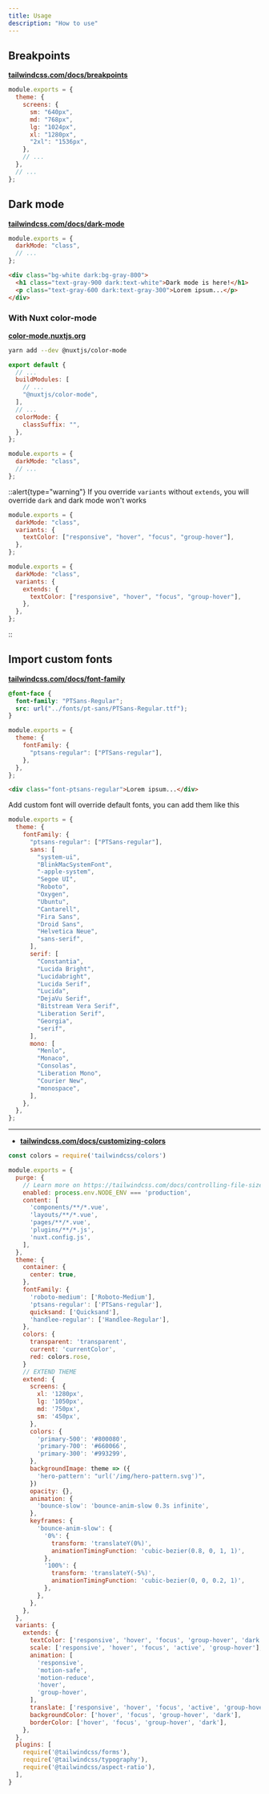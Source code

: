 ```yaml
---
title: Usage
description: "How to use"
---
```


## Breakpoints

[**tailwindcss.com/docs/breakpoints**](https://tailwindcss.com/docs/breakpoints)

```js title="tailwind.config.js"
module.exports = {
  theme: {
    screens: {
      sm: "640px",
      md: "768px",
      lg: "1024px",
      xl: "1280px",
      "2xl": "1536px",
    },
    // ...
  },
  // ...
};
```

## Dark mode

[**tailwindcss.com/docs/dark-mode**](https://tailwindcss.com/docs/dark-mode)

```js title="tailwind.config.js"
module.exports = {
  darkMode: "class",
  // ...
};
```

```html title="index.html"
<div class="bg-white dark:bg-gray-800">
  <h1 class="text-gray-900 dark:text-white">Dark mode is here!</h1>
  <p class="text-gray-600 dark:text-gray-300">Lorem ipsum...</p>
</div>
```

### With Nuxt color-mode

[**color-mode.nuxtjs.org**](https://color-mode.nuxtjs.org)

```sh
yarn add --dev @nuxtjs/color-mode
```

```js title="nuxt.config.js"
export default {
  // ...
  buildModules: [
    // ...
    "@nuxtjs/color-mode",
  ],
  // ...
  colorMode: {
    classSuffix: "",
  },
};
```

```js title="tailwind.config.js"
module.exports = {
  darkMode: "class",
  // ...
};
```

::alert{type="warning"}
If you override `variants` without `extends`, you will override `dark` and dark mode won't works

```js title="tailwind.config.js"
module.exports = {
  darkMode: "class",
  variants: {
    textColor: ["responsive", "hover", "focus", "group-hover"],
  },
};
```

```js title="tailwind.config.js"
module.exports = {
  darkMode: "class",
  variants: {
    extends: {
      textColor: ["responsive", "hover", "focus", "group-hover"],
    },
  },
};
```

::

## Import custom fonts

[**tailwindcss.com/docs/font-family**](https://tailwindcss.com/docs/font-family)

```css title="app.css"
@font-face {
  font-family: "PTSans-Regular";
  src: url("../fonts/pt-sans/PTSans-Regular.ttf");
}
```

```js title="tailwind.config.js"
module.exports = {
  theme: {
    fontFamily: {
      "ptsans-regular": ["PTSans-regular"],
    },
  },
};
```

```html title="index.html"
<div class="font-ptsans-regular">Lorem ipsum...</div>
```

Add custom font will override default fonts, you can add them like this

```js title="tailwind.config.js"
module.exports = {
  theme: {
    fontFamily: {
      "ptsans-regular": ["PTSans-regular"],
      sans: [
        "system-ui",
        "BlinkMacSystemFont",
        "-apple-system",
        "Segoe UI",
        "Roboto",
        "Oxygen",
        "Ubuntu",
        "Cantarell",
        "Fira Sans",
        "Droid Sans",
        "Helvetica Neue",
        "sans-serif",
      ],
      serif: [
        "Constantia",
        "Lucida Bright",
        "Lucidabright",
        "Lucida Serif",
        "Lucida",
        "DejaVu Serif",
        "Bitstream Vera Serif",
        "Liberation Serif",
        "Georgia",
        "serif",
      ],
      mono: [
        "Menlo",
        "Monaco",
        "Consolas",
        "Liberation Mono",
        "Courier New",
        "monospace",
      ],
    },
  },
};
```

---

- [**tailwindcss.com/docs/customizing-colors**](https://tailwindcss.com/docs/customizing-colors)

```js title="tailwind.config.js"
const colors = require('tailwindcss/colors')

module.exports = {
  purge: {
    // Learn more on https://tailwindcss.com/docs/controlling-file-size/#removing-unused-css
    enabled: process.env.NODE_ENV === 'production',
    content: [
      'components/**/*.vue',
      'layouts/**/*.vue',
      'pages/**/*.vue',
      'plugins/**/*.js',
      'nuxt.config.js',
    ],
  },
  theme: {
    container: {
      center: true,
    },
    fontFamily: {
      'roboto-medium': ['Roboto-Medium'],
      'ptsans-regular': ['PTSans-regular'],
      quicksand: ['Quicksand'],
      'handlee-regular': ['Handlee-Regular'],
    },
    colors: {
      transparent: 'transparent',
      current: 'currentColor',
      red: colors.rose,
    }
    // EXTEND THEME
    extend: {
      screens: {
        xl: '1280px',
        lg: '1050px',
        md: '750px',
        sm: '450px',
      },
      colors: {
        'primary-500': '#800080',
        'primary-700': '#660066',
        'primary-300': '#993299',
      },
      backgroundImage: theme => ({
        'hero-pattern': "url('/img/hero-pattern.svg')",
      })
      opacity: {},
      animation: {
        'bounce-slow': 'bounce-anim-slow 0.3s infinite',
      },
      keyframes: {
        'bounce-anim-slow': {
          '0%': {
            transform: 'translateY(0%)',
            animationTimingFunction: 'cubic-bezier(0.8, 0, 1, 1)',
          },
          '100%': {
            transform: 'translateY(-5%)',
            animationTimingFunction: 'cubic-bezier(0, 0, 0.2, 1)',
          },
        },
      },
    },
  },
  variants: {
    extends: {
      textColor: ['responsive', 'hover', 'focus', 'group-hover', 'dark'],
      scale: ['responsive', 'hover', 'focus', 'active', 'group-hover'],
      animation: [
        'responsive',
        'motion-safe',
        'motion-reduce',
        'hover',
        'group-hover',
      ],
      translate: ['responsive', 'hover', 'focus', 'active', 'group-hover'],
      backgroundColor: ['hover', 'focus', 'group-hover', 'dark'],
      borderColor: ['hover', 'focus', 'group-hover', 'dark'],
    },
  },
  plugins: [
    require('@tailwindcss/forms'),
    require('@tailwindcss/typography'),
    require('@tailwindcss/aspect-ratio'),
  ],
}
```
